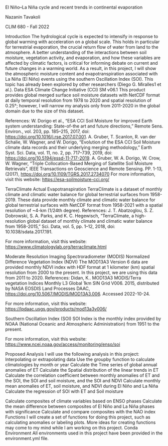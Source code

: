 El Niño–La Niña cycle and recent trends in continental evaporation

Nazanin Tavakoli

CLIM 680 - Fall 2022

Introduction
The hydrological cycle is expected to intensify in response to global warming with acceleration on a global scale. This holds in particular for terrestrial evaporation, the crucial return flow of water from land to the atmosphere. A better understanding of the interactions between soil moisture, vegetation activity, and evaporation, and how these variables are affected by climatic factors, is critical for informing debate on current and future changes in a warming world.
	As a result, in this project, I will show the atmospheric moisture content and evapotranspiration associated with La Niña (El Niño) events using the southern Oscillation Index (SOI). This topic has already been explored by other researchers  (Diego G. Miralles1 et al.).
Data
ESA Climate Change Initiative (CCI) SM v06.1
This product provides global merged surface soil moisture datasets with NetCDF format at daily temporal resolution from 1978 to 2020 and spatial resolution of 0.25°; however, I will narrow my analysis only from 2011-2020 in the global domain due to the size of this dataset.
 
References:
W. Dorigo et al., “ESA CCI Soil Moisture for improved Earth system understanding: State-of-the art and future directions,” Remote Sens. Environ., vol. 203, pp. 185–215, 2017, doi: https://doi.org/10.1016/j.rse.2017.07.001.
A. Gruber, T. Scanlon, R. van der Schalie, W. Wagner, and W. Dorigo, “Evolution of the ESA CCI Soil Moisture climate data records and their underlying merging methodology,” Earth Syst. Sci. Data, vol. 11, no. 2, pp. 717–739, 2019, doi: https://doi.org/10.5194/essd-11-717-2019.
A. Gruber, W. A. Dorigo, W. Crow, W. Wagner, “Triple Collocation-Based Merging of Satellite Soil Moisture Retrievals”, IEEE Transactions on Geoscience and Remote Sensing. PP. 1-13, (2017), https://doi.org/10.1109/TGRS.2017.2734070
For more information, visit this website:
https://esa-soilmoisture-cci.org/

TerraClimate
Actual Evapotranspiration
TerraClimate is a dataset of monthly climate and climatic water balance for global terrestrial surfaces from 1958-2019. These data provide monthly climate and climatic water balance for global terrestrial surfaces with NetCDF format from 1958-2021 with a spatial resolution of ~4-km (1/24th degree).
References:
J. T. Abatzoglou, S. Z. Dobrowski, S. A. Parks, and K. C. Hegewisch, “TerraClimate, a high-resolution global dataset of monthly climate and climatic water balance from 1958-2015,” Sci. Data, vol. 5, pp. 1–12, 2018, doi: 10.1038/sdata.2017.191.

For more information, visit this website:
https://www.climatologylab.org/terraclimate.html

Moderate Resolution Imaging Spectroradiometer (MODIS)
Normalized Difference Vegetation Index (NDVI)
The MOD13A3 Version 6 data are provided monthly NDVI index with HDF format at 1 kilometer (km) spatial resolution from 2000 to the present. In this project, we are using this data from 2011 to 2020.
References:
Didan, K.. MOD13A3 MODIS/Terra vegetation Indices Monthly L3 Global 1km SIN Grid V006. 2015, distributed by NASA EOSDIS Land Processes DAAC, https://doi.org/10.5067/MODIS/MOD13A3.006. Accessed 2022-10-24.

For more information, visit this website:
https://lpdaac.usgs.gov/products/mod13a3v006/



Southern Oscillation Index (SOI) 
SOI Index is the monthly index provided by NOAA (National Oceanic and Atmospheric Administration) from 1951 to the present.

For more information, visit this website:
https://www.ncei.noaa.gov/access/monitoring/enso/soi

Proposed Analysis
I will use the following analysis in this project:
Interpolating or extrapolating data
Use the groupby function to calculate climatologies by month or year
Calculate the Time series of global annual anomalies of ET
Calculate the Spatial distribution of the linear trends in ET
Calculate the correlation coefficient between monthly anomalies of ET and the SOI, the SOI and soil moisture, and the SOI and NDVI
Calculate monthly mean anomalies of ET, soil moisture, and NDVI during El Niño and La Niña
Calculate the regression of SOI with ET and Soil moisture

Calculate composites of climate variables based on ENSO phases
Calculate the mean difference between composites of El Niño and La Niña phases with significance
Calculate and compare composites with the NAO index
Functions
I will create a set of functions for doing this project, such as calculating anomalies or labeling plots. More ideas for creating functions may come to my mind while I am working on this project.
Conda Environment
All environments used in this project have been provided in the environment.yml file.
